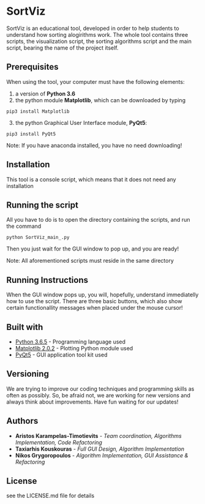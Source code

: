 # SortViz

SortViz is an educational tool, developed in order to help students to understand how sorting alogirithms work. The whole tool contains three scripts, the visualization script, the sorting algorithms script and the main script, bearing the name of the project itself.  

## Prerequisites

When using the tool, your computer must have the following elements:
1.  a version of **Python 3.6**
2.  the python module **Matplotlib**, which can be downloaded by typing

```
pip3 install Matplotlib
```

3.  the python Graphical User Interface module, **PyQt5**: 

```
pip3 install PyQt5
```

Note: If you have anaconda installed, you have no need downloading!

## Installation

This tool is a console script, which means that it does not need any installation

## Running the script

All you have to do is to open the directory containing the scripts, and run the command

```
python SortViz_main_.py
```

Then you just wait for the GUI window to pop up, and you are ready!

Note: All aforementioned scripts must reside in the same directory

## Running Instructions

When the GUI window pops up, you will, hopefully, understand immediatelly how to use the script. There are three basic buttons, which also show certain functionallity messages when placed under the mouse cursor!

## Built with

* [Python 3.6.5](https://www.python.org/downloads/) - Programming language used
* [Matplotlib 2.0.2](https://matplotlib.org/index.html) - Plotting Python module used
* [PyQt5](https://pypi.org/project/PyQt5/) - GUI application tool kit used

## Versioning

We are trying to improve our coding techniques and programming skills as often as possibly. So, be afraid not, we are working for new versions and always think about improvements. Have fun waiting for our updates!
## Authors

* **Aristos Karampelas-Timotievits** - *Team coordination, Algorithms Implementation, Code Refactoring*
* **Taxiarhis Kouskouras**  - *Full GUI Design, Algorithm Implementation*
* **Nikos Grygoropoulos**   - *Algorithm Implementation, GUI Assistance & Refactoring*

## License

see the LICENSE.md file for details
